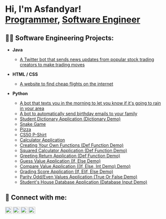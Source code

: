 <h1>Hi, I'm Asfandyar! <br/><a href="https://github.com/Ozzman424">Programmer</a>, <a href="https://www.linkedin.com/in/asfandyar-iqbal-30a343169/">Software Engineer</a></h1>

<h2>👨‍💻 Software Engineering Projects:</h2>

- <b>Java</b>
  - [A Twitter bot that sends news updates from popular stock trading creators to make trading moves](https://github.com/Ozzman424/Twitter_bot)

- <b>HTML / CSS</b>
  - [A website to find cheap flights on the internet](https://github.com/Ozzman424/Flights)

- <b>Python</b>
  - [A bot that texts you in the morning to let you know if it's going to rain in your area](https://github.com/Ozzman424/Ozzman424/blob/main/weather.py)
  - [A bot to automatically send birthday emails to your family](https://github.com/Ozzman424/Ozzman424/blob/main/birthday.py)
  - [Student Dictionary Application (Dictionary Demo)](https://github.com/Ozzman424/Ozzman424/blob/main/hogwarts.py)
  - [Snake Game](https://github.com/Ozzman424/Ozzman424/blob/main/snake.py)
  - [Pizza](https://github.com/Ozzman424/Ozzman424/blob/main/pizza.py)
  - [CS50 P-Shirt](https://github.com/Ozzman424/Ozzman424/blob/main/Shirt.py)
  - [Calculator Application](https://github.com/Ozzman424/Ozzman424/blob/main/calculator.py)
  - [Creating Your Own Functions (Def Function Demo)](https://github.com/Ozzman424/Ozzman424/blob/main/hello%20def.py)
  - [Squared Calculator Application (Def Function Demo)](https://github.com/Ozzman424/Ozzman424/blob/main/calculator_squared.py)
  - [Greeting Return Application (Def Function Demo)](https://github.com/Ozzman424/Ozzman424/blob/main/greeting.py)
  - [Guess Value Application (If, Else Demo)](https://github.com/Ozzman424/Ozzman424/blob/main/guess.py)
  - [Compare Value Application ((If, Else, Int Demo) Demo)](https://github.com/Ozzman424/Ozzman424/blob/main/compare.py)
  - [Grading Score Application (If, Elif, Else Demo)](https://github.com/Ozzman424/Ozzman424/blob/main/grade.py)
  - [Parity Odd/Even Values Application (True Or False Demo)](https://github.com/Ozzman424/Ozzman424/blob/main/parity.py)
  - [Student's House Database Application (Database Input Demo)](https://github.com/Ozzman424/Ozzman424/blob/main/house.py)
  

<h2> 🤳 Connect with me:</h2>

[<img align="left" alt="JoshMadakor | YouTube" width="22px" src="https://cdn.jsdelivr.net/npm/simple-icons@v3/icons/youtube.svg" />][youtube]
[<img align="left" alt="JoshMadakor | Twitter" width="22px" src="https://cdn.jsdelivr.net/npm/simple-icons@v3/icons/twitter.svg" />][twitter]
[<img align="left" alt="JoshMadakor | LinkedIn" width="22px" src="https://cdn.jsdelivr.net/npm/simple-icons@v3/icons/linkedin.svg" />][linkedin]
[<img align="left" alt="JoshMadakor | Instagram" width="22px" src="https://cdn.jsdelivr.net/npm/simple-icons@v3/icons/instagram.svg" />][instagram]

[twitter]: https://x.com/asfandyar424
[youtube]: https://www.youtube.com/c/joshmadakor
[instagram]: https://www.instagram.com/ozzmanxx/
[linkedin]: https://www.linkedin.com/in/asfandyar-iqbal-30a343169/

<!--
**Ozzman424/Ozzman424** is a ✨ _special_ ✨ repository because its `README.md` (this file) appears on your GitHub profile.

****
<h2>📺 Popular YouTube Videos</h2>

- [How to get into Software Engineering Starting From Zero](https://www.youtube.com/watch?v=a83ASGn_V_s)
- [A Day in the Life of a Cybersecurity Anayst](https://www.youtube.com/watch?v=uHy3oM7NnoU)
- [How to Create a KeyLogger (C#)](https://www.youtube.com/watch?v=N-L9hklSlNk)

****

Here are some ideas to get you started:

- 🔭 I’m currently working on ...
- 🌱 I’m currently learning ...
- 👯 I’m looking to collaborate on ...
- 🤔 I’m looking for help with ...
- 💬 Ask me about ...
- 📫 How to reach me: ...
- 😄 Pronouns: ...
- ⚡ Fun fact: ...
-->
